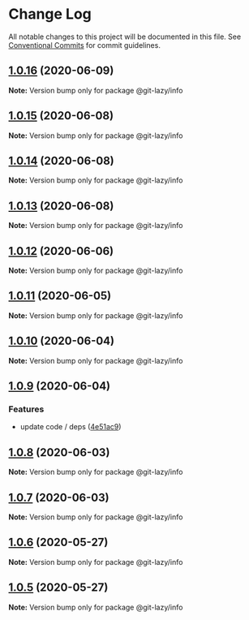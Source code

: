 # Change Log

All notable changes to this project will be documented in this file.
See [Conventional Commits](https://conventionalcommits.org) for commit guidelines.

## [1.0.16](https://github.com/bluelovers/ws-git-lazy/compare/@git-lazy/info@1.0.15...@git-lazy/info@1.0.16) (2020-06-09)

**Note:** Version bump only for package @git-lazy/info





## [1.0.15](https://github.com/bluelovers/ws-git-lazy/compare/@git-lazy/info@1.0.14...@git-lazy/info@1.0.15) (2020-06-08)

**Note:** Version bump only for package @git-lazy/info





## [1.0.14](https://github.com/bluelovers/ws-git-lazy/compare/@git-lazy/info@1.0.13...@git-lazy/info@1.0.14) (2020-06-08)

**Note:** Version bump only for package @git-lazy/info





## [1.0.13](https://github.com/bluelovers/ws-git-lazy/compare/@git-lazy/info@1.0.12...@git-lazy/info@1.0.13) (2020-06-08)

**Note:** Version bump only for package @git-lazy/info





## [1.0.12](https://github.com/bluelovers/ws-git-lazy/compare/@git-lazy/info@1.0.11...@git-lazy/info@1.0.12) (2020-06-06)

**Note:** Version bump only for package @git-lazy/info





## [1.0.11](https://github.com/bluelovers/ws-git-lazy/compare/@git-lazy/info@1.0.10...@git-lazy/info@1.0.11) (2020-06-05)

**Note:** Version bump only for package @git-lazy/info





## [1.0.10](https://github.com/bluelovers/ws-git-lazy/compare/@git-lazy/info@1.0.9...@git-lazy/info@1.0.10) (2020-06-04)

**Note:** Version bump only for package @git-lazy/info





## [1.0.9](https://github.com/bluelovers/ws-git-lazy/compare/@git-lazy/info@1.0.8...@git-lazy/info@1.0.9) (2020-06-04)


### Features

* update code / deps ([4e51ac9](https://github.com/bluelovers/ws-git-lazy/commit/4e51ac92473ecd9d855c0fdbe52530a1b9d4ca82))





## [1.0.8](https://github.com/bluelovers/ws-git-lazy/compare/@git-lazy/info@1.0.7...@git-lazy/info@1.0.8) (2020-06-03)

**Note:** Version bump only for package @git-lazy/info





## [1.0.7](https://github.com/bluelovers/ws-git-lazy/compare/@git-lazy/info@1.0.6...@git-lazy/info@1.0.7) (2020-06-03)

**Note:** Version bump only for package @git-lazy/info





## [1.0.6](https://github.com/bluelovers/ws-git-lazy/compare/@git-lazy/info@1.0.5...@git-lazy/info@1.0.6) (2020-05-27)

**Note:** Version bump only for package @git-lazy/info





## [1.0.5](https://github.com/bluelovers/ws-git-lazy/compare/@git-lazy/info@1.0.4...@git-lazy/info@1.0.5) (2020-05-27)

**Note:** Version bump only for package @git-lazy/info
